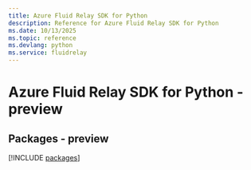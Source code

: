 ```yaml
---
title: Azure Fluid Relay SDK for Python
description: Reference for Azure Fluid Relay SDK for Python
ms.date: 10/13/2025
ms.topic: reference
ms.devlang: python
ms.service: fluidrelay
---
```

# Azure Fluid Relay SDK for Python - preview
## Packages - preview
[!INCLUDE [packages](fluid-relay-index.md)]